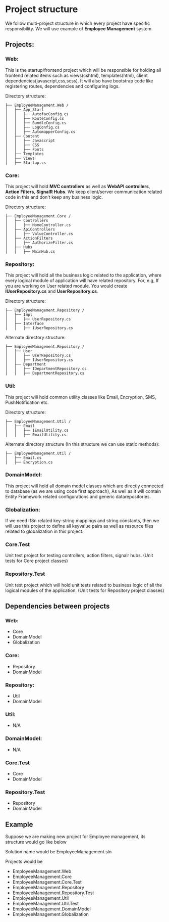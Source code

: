# Project structure

We follow multi-project structure in which every project have specific responsibility. We will use example of **Employee Management** system.

## Projects:

### Web:

This is the startup/frontend project which will be responsible for holding all frontend related items such as views(cshtml), templates(html), client dependencies(javascript,css,scss). It will also have bootstrap code like registering routes, dependencies and configuring logs.

Directory structure:
```
├── EmployeeManagement.Web /
│   ├── App_Start
│   │   ├── AutofacConfig.cs
│   │   ├── RouteConfig.cs
│   │   ├── BundleConfig.cs
│   │   ├── LogConfig.cs
│   │   ├── AutomapperConfig.cs
│   ├── Content
│   │   ├── Javascript
│   │   ├── CSS
│   │   ├── Fonts
│   ├── Templates
│   ├── Views
│   ├── Startup.cs
```

### Core:

This project will hold **MVC controllers** as well as **WebAPI controllers**, **Action Filters**, **SignalR Hubs**. We keep client/server communication related code in this and don't keep any business logic.

Directory structure:
```
├── EmployeeManagement.Core /
│   ├── Controllers
│   │   ├── HomeController.cs
│   ├── ApiControllers
│   │   ├── ValueController.cs
│   ├── ActionFilters
│   │   ├── AuthorizeFilter.cs
│   ├── Hubs
│   │   ├── MainHub.cs
```

### Repository:

This project will hold all the business logic related to the application, where every logical module of application will have related repository. For, e.g, If you are working on User related module. You would create **IUserRepository.cs** and **UserRepository.cs**.

Directory structure:

```
├── EmployeeManagement.Repository /
│   ├── Impl
│   │   ├── UserRepository.cs
│   ├── Interface
│   │   ├── IUserRepository.cs
```

Alternate directory structure:

```
├── EmployeeManagement.Repository /
│   ├── User
│   │   ├── UserRepository.cs
│   │   ├── IUserRepository.cs
│   ├── Department
│   │   ├── IDepartmentRepository.cs
│   │   ├── DepartmentRepository.cs
```

### Util:

This project will hold common utility classes like Email, Encryption, SMS, PushNotification etc.

Directory structure:

```
├── EmployeeManagement.Util /
│   ├── Email
│   │   ├── IEmailUtility.cs
│   │   ├── EmailUtility.cs
```

Alternate directory structure (In this structure we can use static methods):

```
├── EmployeeManagement.Util /
│   ├── Email.cs
│   ├── Encryption.cs
```

### DomainModel:

This project will hold all domain model classes which are directly connected to database (as we are using code first approach), As well as it will contain Entity Framework related configurations and generic datarepositories.

### Globalization:

If we need i18n related key-string mappings and string constants, then we will use this project to define all keyvalue pairs as well as resource files related to globalization in this project.

### Core.Test

Unit test project for testing controllers, action filters, signalr hubs. (Unit tests for Core project classes)

### Repository.Test

Unit test project which will hold unit tests related to business logic of all the logical modules of the application. (Unit tests for Repository project classes)

## Dependencies between projects

### Web:

- Core
- DomainModel
- Globalization

### Core:

- Repository
- DomainModel

### Repository:

- Util
- DomainModel
 
### Util:

- N/A

### DomainModel:

- N/A

### Core.Test

- Core
- DomainModel

### Repository.Test

- Repository
- DomainModel


## Example

Suppose we are making new project for Employee management, its structure would go like below

Solution name would be EmployeeManagement.sln

Projects would be 

- EmployeeManagement.Web 
- EmployeeManagement.Core
- EmployeeManagement.Core.Test
- EmployeeManagement.Repository
- EmployeeManagement.Repository.Test
- EmployeeManagement.Util
- EmployeeManagement.Util.Test
- EmployeeManagement.DomainModel 
- EmployeeManagement.Globalization  


